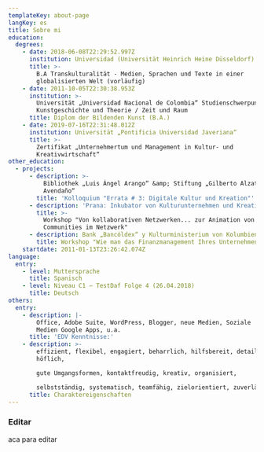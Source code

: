 ```yaml
---
templateKey: about-page
langKey: es
title: Sobre mi
education:
  degrees:
    - date: 2018-06-08T22:29:52.997Z
      institution: Universidad (Universität Heinrich Heine Düsseldorf)
      title: >-
        B.A Transkulturalität - Medien, Sprachen und Texte in einer
        globalisierten Welt (vorläufig)
    - date: 2011-10-05T22:30:38.953Z
      institution: >-
        Universität „Universidad Nacional de Colombia“ Studienschwerpunkt:
        Kunstgeschichte und Theorie / Zeit und Raum
      title: Diplom der Bildenden Kunst (B.A.)
    - date: 2019-07-16T22:31:48.012Z
      institution: Universität „Pontificia Universidad Javeriana“
      title: >-
        Zertifikat „Unternehmertum und Management in Kultur- und
        Kreativwirtschaft“
other_education:
  - projects:
      - description: >-
          Bibliothek „Luis Ángel Arango“ &amp; Stiftung „Gilberto Alzate
          Avendaño“
        title: 'Kolloquium "Errata # 3: Digitale Kultur und Kreation"'
      - description: 'Prana: Inkubator von Kulturunternehmen und Kreativwirtschaft'
        title: >-
          Workshop "Von kollaborativen Netzwerken... zur Animation von
          Communities im Netzwerk"
      - description: Bank „Bancóldex“ y Kulturministerium von Kolumbien
        title: Workshop "Wie man das Finanzmanagement Ihres Unternehmens verwaltet?"
    startdate: 2011-01-13T23:26:42.074Z
language:
  entry:
    - level: Muttersprache
      title: Spanisch
    - level: Niveau C1 – TestDaf Folge 4 (26.04.2018)
      title: Deutsch
others:
  entry:
    - description: |-
        Office, Adobe Suite, WordPress, Blogger, neue Medien, Soziale
        Medien Google Apps, u.a.
      title: 'EDV Kenntnisse:'
    - description: >-
        effizient, flexibel, engagiert, beharrlich, hilfsbereit, detailliert,
        höflich,

        gute Umgangsformen, kontaktfreudig, kreativ, organisiert,

        selbstständig, systematisch, teamfähig, zielorientiert, zuverlässig.
      title: Charaktereigenschaften
---
```

### Editar

aca para editar
